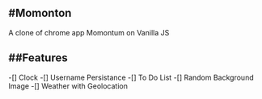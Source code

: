 #Momonton
-----
A clone of chrome app Momontum on Vanilla JS

##Features
------
-[] Clock
-[] Username Persistance
-[] To Do List
-[] Random Background Image
-[] Weather with Geolocation
